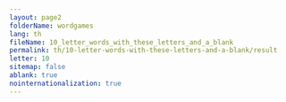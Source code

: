 ```yaml
---
layout: page2
folderName: wordgames
lang: th
fileName: 10_letter_words_with_these_letters_and_a_blank
permalink: th/10-letter-words-with-these-letters-and-a-blank/result
letter: 10
sitemap: false
ablank: true
nointernationalization: true
---
```

